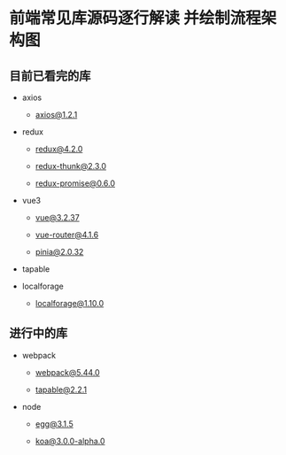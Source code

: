 # 前端常见库源码逐行解读 并绘制流程架构图

## 目前已看完的库

- axios

  - [axios@1.2.1](https://github.com/YeahDreamItPossible/SourceCodeAnalyser/blob/main/axios%401.2.1/axios.js)

- redux

  - [redux@4.2.0](https://github.com/YeahDreamItPossible/SourceCodeAnalyser/blob/main/redux%404.2.0/redux.js)

  - [redux-thunk@2.3.0](https://github.com/YeahDreamItPossible/SourceCodeAnalyser/blob/main/redux-thunk%402.3.0/index.js)

  - [redux-promise@0.6.0]()

- vue3

  - [vue@3.2.37](https://github.com/YeahDreamItPossible/SourceCodeAnalyser/blob/main/vue%403.2.37/vue.global.js)

  - [vue-router@4.1.6](https://github.com/YeahDreamItPossible/SourceCodeAnalyser/blob/main/vue-router%404.1.6/vue-router.global.js)

  - [pinia@2.0.32](https://github.com/YeahDreamItPossible/SourceCodeAnalyser/blob/main/pinia%402.0.32/pinia.iife.js)

  <!-- - [vuex@4.0.2]() -->

- tapable

- localforage

  - [localforage@1.10.0](https://github.com/YeahDreamItPossible/SourceCodeAnalyser/blob/main/js/localforage%401.10.0/dist/localforage.js)


## 进行中的库

- webpack

  - [webpack@5.44.0]()

  - [tapable@2.2.1]()

- node

  - [egg@3.1.5]()

  - [koa@3.0.0-alpha.0]()